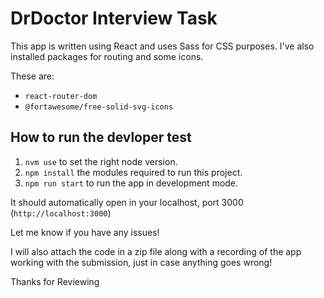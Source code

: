 # DrDoctor Interview Task

This app is written using React and uses Sass for CSS purposes.
I've also installed packages for routing and some icons.

These are:

- `react-router-dom`
- `@fortawesome/free-solid-svg-icons`

## How to run the devloper test

1. `nvm use` to set the right node version.
2. `npm install` the modules required to run this project.
3. `npm run start` to run the app in development mode.

It should automatically open in your localhost, port 3000 (`http://localhost:3000`)

Let me know if you have any issues!

I will also attach the code in a zip file along with a recording of the app working with the submission, just in case anything goes wrong!

Thanks for Reviewing
